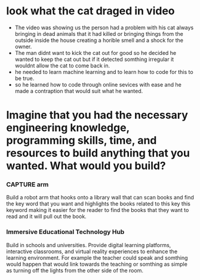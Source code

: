 # look what the cat draged in video

- The video was showing us the person had a problem with his cat always bringing in dead animals that it had killed or bringing things from the outside inside the house creating a horible smell and a shock for the owner.
- The man didnt want to kick the cat out for good so he decided he wanted to keep the cat out but if it detected somthing irregular it wouldnt allow the cat to come back in.
- he needed to learn machine learning and to learn how to code for this to be true.
- so he learned how to code through online sevices with ease and he made a contraption that would suit what he wanted.

# Imagine that you had the necessary engineering knowledge, programming skills, time, and resources to build anything that you wanted. What would you build? 


### CAPTURE arm

<p>Build a robot arm that hooks onto a library wall that can scan books and find the key word that you want and highlights the books related to this key this keyword making it easier for the reader to find the books that they want to read and it will pull out the book.

### Immersive Educational Technology Hub

<p>Build in schools and universities. Provide digital learning platforms, interactive classrooms, and virtual reality experiences to enhance the learning environment. For example the teacher could speak and somthing would happen that would link towards the teaching or somthing as simple as turning off the lights from the other side of the room.




